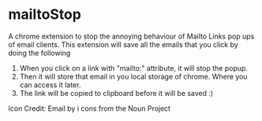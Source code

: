 # mailtoStop
A chrome extension to stop the annoying behaviour of Mailto Links pop ups of email clients. 
This extension will save all the emails that you click by doing the following
1. When you click on a link with "mailto:" attribute, it will stop the popup.
2. Then it will store that email in you local storage of chrome. Where you can access it later.
3. The link will be copied to clipboard before it will be saved :)

Icon Credit: Email by i cons from the Noun Project